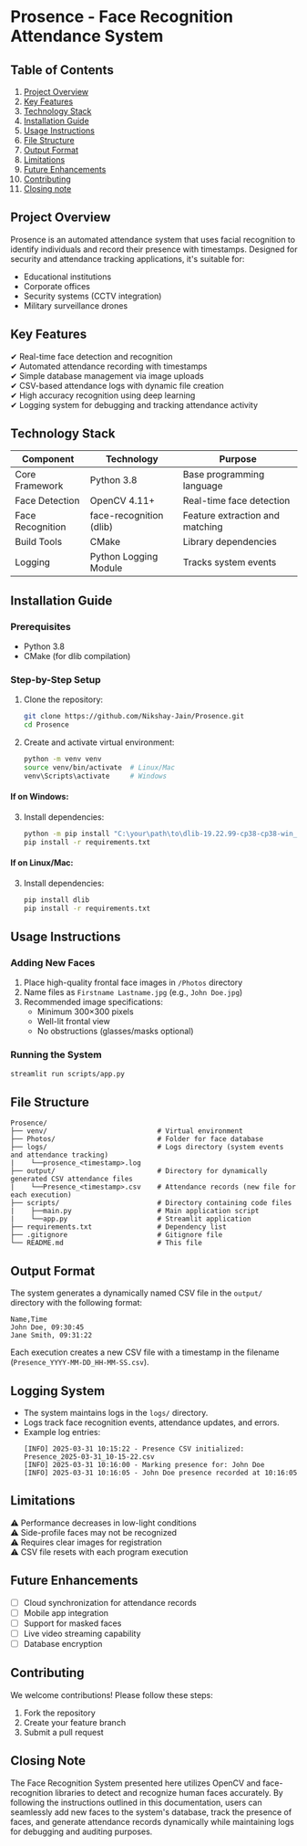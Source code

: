 # Prosence - Face Recognition Attendance System

## Table of Contents
1. [Project Overview](#project-overview)
2. [Key Features](#key-features)
3. [Technology Stack](#technology-stack)
4. [Installation Guide](#installation-guide)
5. [Usage Instructions](#usage-instructions)
6. [File Structure](#file-structure)
7. [Output Format](#output-format)
8. [Limitations](#limitations)
9. [Future Enhancements](#future-enhancements)
10. [Contributing](#contributing)
11. [Closing note](#closing-note)

## Project Overview
Prosence is an automated attendance system that uses facial recognition to identify individuals and record their presence with timestamps. Designed for security and attendance tracking applications, it's suitable for:
- Educational institutions
- Corporate offices
- Security systems (CCTV integration)
- Military surveillance drones

## Key Features
✔ Real-time face detection and recognition  
✔ Automated attendance recording with timestamps  
✔ Simple database management via image uploads  
✔ CSV-based attendance logs with dynamic file creation  
✔ High accuracy recognition using deep learning  
✔ Logging system for debugging and tracking attendance activity  

## Technology Stack
| Component | Technology | Purpose |
|-----------|------------|---------|
| Core Framework | Python 3.8 | Base programming language |
| Face Detection | OpenCV 4.11+ | Real-time face detection |
| Face Recognition | face-recognition (dlib) | Feature extraction and matching |
| Build Tools | CMake | Library dependencies |
| Logging | Python Logging Module | Tracks system events |

## Installation Guide

### Prerequisites
- Python 3.8
- CMake (for dlib compilation)

### Step-by-Step Setup
1. Clone the repository:
   ```bash
   git clone https://github.com/Nikshay-Jain/Prosence.git
   cd Prosence
   ```

2. Create and activate virtual environment:
   ```bash
   python -m venv venv
   source venv/bin/activate  # Linux/Mac
   venv\Scripts\activate     # Windows
   ```

#### If on Windows:

3. Install dependencies:
   ```bash
   python -m pip install "C:\your\path\to\dlib-19.22.99-cp38-cp38-win_amd64.whl"
   pip install -r requirements.txt
   ```

#### If on Linux/Mac:
3. Install dependencies:
   ```bash
   pip install dlib
   pip install -r requirements.txt
   ```

## Usage Instructions

### Adding New Faces
1. Place high-quality frontal face images in `/Photos` directory
2. Name files as `Firstname Lastname.jpg` (e.g., `John Doe.jpg`)
3. Recommended image specifications:
   - Minimum 300×300 pixels
   - Well-lit frontal view
   - No obstructions (glasses/masks optional)

### Running the System
```bash
streamlit run scripts/app.py
```

## File Structure
```
Prosence/
├── venv/                           # Virtual environment
├── Photos/                         # Folder for face database
├── logs/                           # Logs directory (system events and attendance tracking)
|    └──prosence_<timestamp>.log
├── output/                         # Directory for dynamically generated CSV attendance files
|    └──Presence_<timestamp>.csv    # Attendance records (new file for each execution)
├── scripts/                        # Directory containing code files
|    ├──main.py                     # Main application script
|    └──app.py                      # Streamlit application
├── requirements.txt                # Dependency list
├── .gitignore                      # Gitignore file
└── README.md                       # This file
```

## Output Format
The system generates a dynamically named CSV file in the `output/` directory with the following format:
```csv
Name,Time
John Doe, 09:30:45
Jane Smith, 09:31:22
```
Each execution creates a new CSV file with a timestamp in the filename (`Presence_YYYY-MM-DD_HH-MM-SS.csv`).

## Logging System
- The system maintains logs in the `logs/` directory.
- Logs track face recognition events, attendance updates, and errors.
- Example log entries:
  ```
  [INFO] 2025-03-31 10:15:22 - Presence CSV initialized: Presence_2025-03-31_10-15-22.csv
  [INFO] 2025-03-31 10:16:00 - Marking presence for: John Doe
  [INFO] 2025-03-31 10:16:05 - John Doe presence recorded at 10:16:05
  ```

## Limitations
⚠ Performance decreases in low-light conditions  
⚠ Side-profile faces may not be recognized  
⚠ Requires clear images for registration  
⚠ CSV file resets with each program execution  

## Future Enhancements
- [ ] Cloud synchronization for attendance records
- [ ] Mobile app integration
- [ ] Support for masked faces
- [ ] Live video streaming capability
- [ ] Database encryption

## Contributing
We welcome contributions! Please follow these steps:
1. Fork the repository
2. Create your feature branch
3. Submit a pull request

## Closing Note
The Face Recognition System presented here utilizes OpenCV and face-recognition libraries to detect and recognize human faces accurately. By following the instructions outlined in this documentation, users can seamlessly add new faces to the system's database, track the presence of faces, and generate attendance records dynamically while maintaining logs for debugging and auditing purposes.